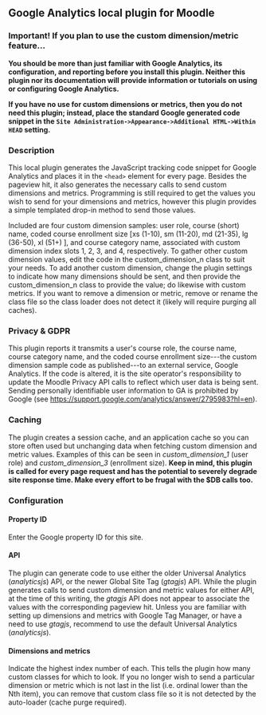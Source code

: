 ## Google Analytics local plugin for Moodle

### Important! If you plan to use the custom dimension/metric feature...

**You should be more than just familiar with Google Analytics, its configuration, and reporting before you install this plugin. Neither this plugin nor its documentation will provide information or tutorials on using or configuring Google Analytics.**

**If you have no use for custom dimensions or metrics, then you do not need this plugin; instead, place the standard Google generated code snippet in the `Site Administration->Appearance->Additional HTML->Within HEAD` setting.**

### Description

This local plugin generates the JavaScript tracking code snippet for Google Analytics and places it in the `<head>` element for every page. Besides the pageview hit, it also generates the necessary calls to send custom dimensions and metrics. Programming is still required to get the values you wish to send for your dimensions and metrics, however this plugin provides a simple templated drop-in method to send those values.

Included are four custom dimension samples: user role, course (short) name, coded course enrollment size [xs (1-10), sm (11-20), md (21-35), lg (36-50), xl (51+) ], and course category name, associated with custom dimension index slots 1, 2, 3, and 4, respectively. To gather other custom dimension values, edit the code in the custom_dimension_n class to suit your needs. To add another custom dimension, change the plugin settings to indicate how many dimensions should be sent, and then provide the custom_dimension_n class to provide the value; do likewise with custom metrics. If you want to remove a dimension or metric, remove or rename the class file so the class loader does not detect it (likely will require purging all caches).

### Privacy & GDPR

This plugin reports it transmits a user's course role, the course name, course category name, and the coded course enrollment size---the custom dimension sample code as published---to an external service, Google Analytics. If the code is altered, it is the site operator's responsibility to update the Moodle Privacy API calls to reflect which user data is being sent. Sending personally identifiable user information to GA is prohibited by Google (see https://support.google.com/analytics/answer/2795983?hl=en).

### Caching

The plugin creates a session cache, and an application cache so you can store often used but unchanging data when fetching custom dimension and metric values. Examples of this can be seen in _custom_dimension_1_ (user role) and _custom_dimension_3_ (enrollment size). **Keep in mind, this plugin is called for every page request and has the potential to severely degrade site response time. Make every effort to be frugal with the $DB calls too.**

### Configuration

#### Property ID
Enter the Google property ID for this site.

#### API
The plugin can generate code to use either the older Universal Analytics (_analyticsjs_) API, or the newer Global Site Tag (_gtagjs_) API. While the plugin generates calls to send custom dimension and metric values for either API, at the time of this writing, the _gtagjs_ API does not appear to associate the values with the corresponding pageview hit. Unless you are familiar with setting up dimensions and metrics with Google Tag Manager, or have a need to use _gtagjs_, recommend to use the default Universal Analytics (_analyticsjs_).

#### Dimensions and metrics
Indicate the highest index number of each. This tells the plugin how many custom classes for which to look. If you no longer wish to send a particular dimension or metric which is not last in the list (i.e. ordinal lower than the Nth item), you can remove that custom class file so it is not detected by the auto-loader (cache purge required).
